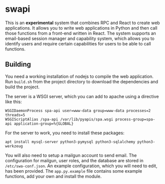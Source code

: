 # swapi

This is an **experimental** system that combines RPC and React to create web applications. It allows you to write web applications in Python and then call those functions from a front-end written in React. The system supports an email-based session manager and capability system, which allows you to identify users and require certain capabilities for users to be able to call functions.

## Building

You need a working installation of nodejs to compile the web application. Run `build.sh` from the project directory to download the dependencies and build the project.

The server is a WSGI server, which you can add to apache using a directive like this:

```
WSGIDaemonProcess spa-api user=www-data group=www-data processes=2 threads=5
WSGIScriptAlias /spa-api /var/lib/pyapis/spa.wsgi process-group=spa-api application-group=%{GLOBAL}
```

For the server to work, you need to install these packages:

```
apt install mysql-server python3-pymysql python3-sqlalchemy python3-werkzeug
```

You will also need to setup a mailgun account to send email. The configuration for mailgun, user roles, and the database are stored in `/etc/swa-conf.json`. An example configuration, which you will need to edit, has been provided. The `app.py.example` file contains some example functions, add your own and install the module.
